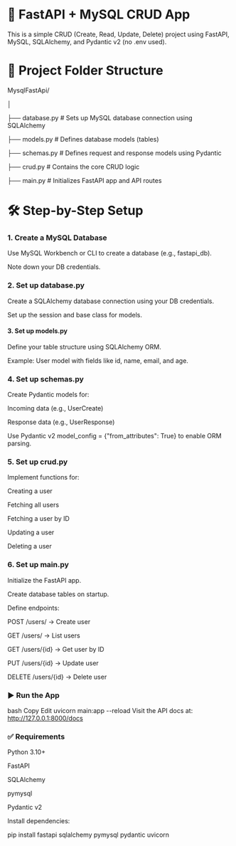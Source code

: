 # 🚀 FastAPI + MySQL CRUD App



This is a simple CRUD (Create, Read, Update, Delete) project using FastAPI, MySQL, SQLAlchemy, and Pydantic v2 (no .env used).

# 📁 Project Folder Structure

MysqlFastApi/

   │

   ├── database.py       # Sets up MySQL database connection using SQLAlchemy

   ├── models.py         # Defines database models (tables)

   ├── schemas.py        # Defines request and response models using Pydantic

   ├── crud.py           # Contains the core CRUD logic

   ├── main.py           # Initializes FastAPI app and API routes




# 🛠️ Step-by-Step Setup

### 1. Create a MySQL Database
Use MySQL Workbench or CLI to create a database (e.g., fastapi_db).

Note down your DB credentials.

### 2. Set up database.py
Create a SQLAlchemy database connection using your DB credentials.

Set up the session and base class for models.

#### 3. Set up models.py
Define your table structure using SQLAlchemy ORM.

Example: User model with fields like id, name, email, and age.

### 4. Set up schemas.py
Create Pydantic models for:

Incoming data (e.g., UserCreate)

Response data (e.g., UserResponse)

Use Pydantic v2 model_config = {"from_attributes": True} to enable ORM parsing.

### 5. Set up crud.py
Implement functions for:

Creating a user

Fetching all users

Fetching a user by ID

Updating a user

Deleting a user

### 6. Set up main.py
Initialize the FastAPI app.

Create database tables on startup.

Define endpoints:

POST /users/ → Create user

GET /users/ → List users

GET /users/{id} → Get user by ID

PUT /users/{id} → Update user

DELETE /users/{id} → Delete user

### ▶️ Run the App
bash
Copy
Edit
uvicorn main:app --reload
Visit the API docs at:
http://127.0.0.1:8000/docs

### ✅ Requirements
Python 3.10+

FastAPI

SQLAlchemy

pymysql

Pydantic v2

Install dependencies:


pip install fastapi sqlalchemy pymysql pydantic uvicorn